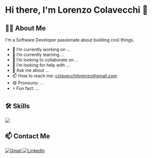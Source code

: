 # Hi there, I'm Lorenzo Colavecchi 👋

## 👨‍💻 About Me

I'm a Software Developer passionate about building cool things.

- 🔭 I’m currently working on ...
- 🌱 I’m currently learning ...
- 👯 I’m looking to collaborate on ...
- 🤔 I’m looking for help with ...
- 💬 Ask me about ...
- 📫 How to reach me: colavecchilorenzo@gmail.com
- 😄 Pronouns: ...
- ⚡ Fun fact: ...

## 🛠️ Skills

<p align="left">
  <a href="https://skillicons.dev">
    <img src="https://skillicons.dev/icons?i=js,html,css,python,django,postgresql" />
  </a>
</p>

## 📫 Contact Me

<p align="left">
  <a href="mailto:colavecchilorenzo@gmail.com">
    <img src="https://img.shields.io/badge/Gmail-D14836?style=for-the-badge&logo=gmail&logoColor=white" alt="Gmail">
  </a>
  <a href="https://www.linkedin.com/in/lorenzo-colavecchi-411107222/">
    <img src="https://img.shields.io/badge/LinkedIn-0077B5?style=for-the-badge&logo=linkedin&logoColor=white" alt="LinkedIn">
  </a>
</p>
